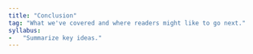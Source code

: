 ```yaml
---
title: "Conclusion"
tag: "What we've covered and where readers might like to go next."
syllabus:
-   "Summarize key ideas."
---
```


